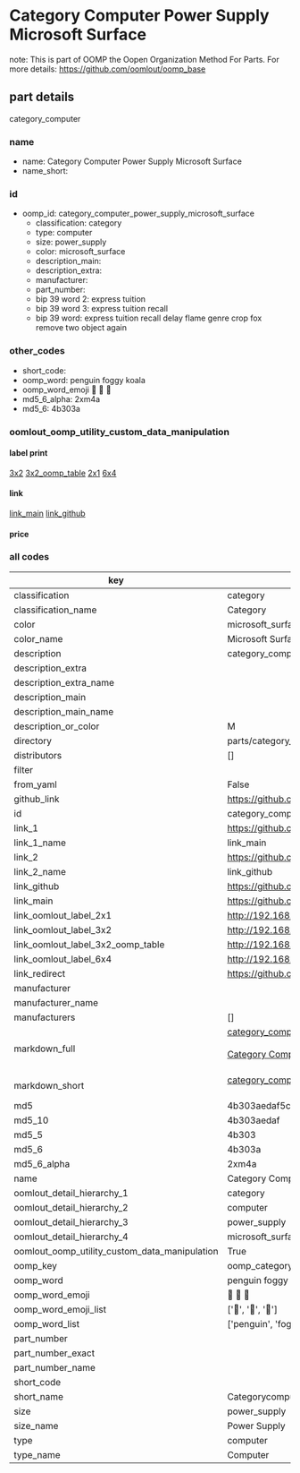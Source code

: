# Category Computer Power Supply Microsoft Surface  

note: This is part of OOMP the Oopen Organization Method For Parts. For more details: https://github.com/oomlout/oomp_base

##  part details
  



category_computer



### name
* name: Category Computer Power Supply Microsoft Surface
* name_short: 
### id
* oomp_id: category_computer_power_supply_microsoft_surface
  * classification: category
  * type: computer
  * size: power_supply
  * color: microsoft_surface
  * description_main: 
  * description_extra: 
  * manufacturer: 
  * part_number: 
  * bip 39 word 2: express tuition
  * bip 39 word 3: express tuition recall
  * bip 39 word: express tuition recall delay flame genre crop fox remove two object again

### other_codes
* short_code: 
* oomp_word: penguin foggy koala
* oomp_word_emoji :penguin: :foggy: :koala:
* md5_6_alpha: 2xm4a
* md5_6: 4b303a






### oomlout_oomp_utility_custom_data_manipulation
#### label print
[3x2](http://192.168.1.245:1112/?label=oomp%202xm4a)
[3x2_oomp_table](http://192.168.1.108:1112/?label=oomp%202xm4a)
[2x1](http://192.168.1.242:1112/?label=oomp%202xm4a)
[6x4](http://192.168.1.55:1112/?label=oomp%202xm4a)    

#### link

[link_main](https://github.com/oomlout/oomlout_oomp_version_1_messy/tree/main/parts/category_computer_power_supply_microsoft_surface) [link_github](https://github.com/oomlout/oomlout_oomp_version_1_messy/tree/main/parts/category_computer_power_supply_microsoft_surface)                             

#### price







### all codes 
| key | value |  
| --- | --- |  
| classification | category |  
| classification_name | Category |  
| color | microsoft_surface |  
| color_name | Microsoft Surface |  
| description | category_computer |  
| description_extra |  |  
| description_extra_name |  |  
| description_main |  |  
| description_main_name |  |  
| description_or_color | M  |  
| directory | parts/category_computer_power_supply_microsoft_surface |  
| distributors | [] |  
| filter |  |  
| from_yaml | False |  
| github_link | https://github.com/oomlout/oomlout_oomp_part_src/tree/main/parts/category_computer_power_supply_microsoft_surface |  
| id | category_computer_power_supply_microsoft_surface |  
| link_1 | https://github.com/oomlout/oomlout_oomp_version_1_messy/tree/main/parts/category_computer_power_supply_microsoft_surface |  
| link_1_name | link_main |  
| link_2 | https://github.com/oomlout/oomlout_oomp_version_1_messy/tree/main/parts/category_computer_power_supply_microsoft_surface |  
| link_2_name | link_github |  
| link_github | https://github.com/oomlout/oomlout_oomp_version_1_messy/tree/main/parts/category_computer_power_supply_microsoft_surface |  
| link_main | https://github.com/oomlout/oomlout_oomp_version_1_messy/tree/main/parts/category_computer_power_supply_microsoft_surface |  
| link_oomlout_label_2x1 | http://192.168.1.242:1112/?label=oomp%202xm4a |  
| link_oomlout_label_3x2 | http://192.168.1.245:1112/?label=oomp%202xm4a |  
| link_oomlout_label_3x2_oomp_table | http://192.168.1.108:1112/?label=oomp%202xm4a |  
| link_oomlout_label_6x4 | http://192.168.1.55:1112/?label=oomp%202xm4a |  
| link_redirect | https://github.com/oomlout/oomlout_oomp_version_1_messy/tree/main/parts/category_computer_power_supply_microsoft_surface |  
| manufacturer |  |  
| manufacturer_name |  |  
| manufacturers | [] |  
| markdown_full | [category_computer_power_supply_microsoft_surface](none)<br>[](none)<br>[Category Computer Power Supply Microsoft Surface](none)<br><br> |  
| markdown_short | [category_computer_power_supply_microsoft_surface](none)<br><br> |  
| md5 | 4b303aedaf5c467d842c239f66fa8a86 |  
| md5_10 | 4b303aedaf |  
| md5_5 | 4b303 |  
| md5_6 | 4b303a |  
| md5_6_alpha | 2xm4a |  
| name | Category Computer Power Supply Microsoft Surface |  
| oomlout_detail_hierarchy_1 | category |  
| oomlout_detail_hierarchy_2 | computer |  
| oomlout_detail_hierarchy_3 | power_supply |  
| oomlout_detail_hierarchy_4 | microsoft_surface |  
| oomlout_oomp_utility_custom_data_manipulation | True |  
| oomp_key | oomp_category_computer_power_supply_microsoft_surface |  
| oomp_word | penguin foggy koala |  
| oomp_word_emoji | :penguin: :foggy: :koala: |  
| oomp_word_emoji_list | [':penguin:', ':foggy:', ':koala:'] |  
| oomp_word_list | ['penguin', 'foggy', 'koala'] |  
| part_number |  |  
| part_number_exact |  |  
| part_number_name |  |  
| short_code |  |  
| short_name | Categorycomputer |  
| size | power_supply |  
| size_name | Power Supply |  
| type | computer |  
| type_name | Computer |  
